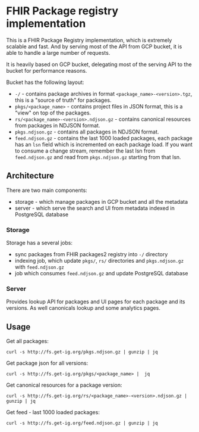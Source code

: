 # FHIR Package registry implementation

This is a FHIR Package Registry implementation, which is extremely scalable and fast.
And by serving most of the API from GCP bucket, it is able to handle a large number of requests.

It is heavily based on GCP bucket, delegating most of the serving API 
to the bucket for performance reasons.

Bucket has the following layout:

* `-/` - contains package archives in format `<package_name>-<version>.tgz`,
  this is a "source of truth" for packages.
* `pkgs/<package_name>` - contains project files in JSON format,
  this is a "view" on top of the packages.
* `rs/<package_name>-<version>.ndjson.gz` - contains canonical resources from packages 
   in NDJSON format.
* `pkgs.ndjson.gz` - contains all packages in NDJSON format.
* `feed.ndjson.gz` - contains the last 1000 loaded packages, each package has an `lsn` field
   which is incremented on each package load. If you want to consume a change stream,
   remember the last lsn from `feed.ndjson.gz` and read from `pkgs.ndjson.gz` starting from that lsn.
 
## Architecture

There are two main components:

* storage - which manage packages in GCP bucket and all the metadata
* server -  which serve the search and UI from metadata indexed in PostgreSQL database

### Storage

Storage has a several jobs:

* sync packages from FHIR packages2 registry into `-/` directory
* indexing job, which update `pkgs/`, `rs/` directories and `pkgs.ndjson.gz` with `feed.ndjson.gz`
* job which consumes `feed.ndjson.gz` and update PostgreSQL database

### Server

Provides lookup API for packages and UI pages for each package and its versions.
As well canonicals lookup and some analytics pages.

## Usage

Get all packages:

```
curl -s http://fs.get-ig.org/pkgs.ndjson.gz | gunzip | jq
```

Get package json for all versions:
```
curl -s http://fs.get-ig.org/pkgs/<package_name> |  jq
```

Get canonical resources for a package version:
```
curl -s http://fs.get-ig.org/rs/<package_name>-<version>.ndjson.gz | gunzip | jq
```

Get feed - last 1000 loaded packages:

```
curl -s http://fs.get-ig.org/feed.ndjson.gz | gunzip | jq
```
